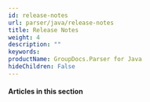 ```yaml
---
id: release-notes
url: parser/java/release-notes
title: Release Notes
weight: 4
description: ""
keywords: 
productName: GroupDocs.Parser for Java
hideChildren: False
---
```

#### Articles in this section
